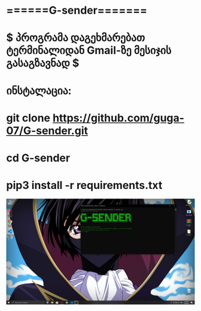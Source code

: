 # ======G-sender=======
# $ პროგრამა დაგეხმარებათ ტერმინალიდან Gmail-ზე მესიჯის გასაგზავნად $
# ინსტალაცია:
# git clone https://github.com/guga-07/G-sender.git
# cd G-sender
# pip3 install -r requirements.txt

![Screenshot](Capture.PNG)
